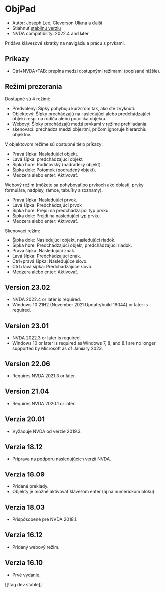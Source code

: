 # ObjPad #

* Autor: Joseph Lee, Cleverson Uliana a ďalší
* Stiahnuť [stabilnú verziu][1]
* NVDA compatibility: 2022.4 and later

Pridáva klávesové skratky  na navigáciu a prácu s prvkami.

## Príkazy

* Ctrl+NVDA+TAB: prepína medzi dostupnými režimami (popísané nižšie).

## Režimi prezerania

Dostupné sú 4 režimi:

* Predvolený: Šípky pohybujú kurzorom tak, ako ste zvyknutí.
* Objektový: Šípky prechádzajú na nasledujúci alebo predchádzajúci objekt
  resp. na rodiča alebo potomka objektu.
* Webový: Šípky prechádzajú medzi prvkami v režime prehliadania.
* skenovací: prechádza medzi objektmi, pričom ignoruje hierarchiu objektov.

V objektovom režime sú dostupné tieto príkazy:

* Pravá šípka: Nasledujúci objekt.
* Ľavá šípka: predchádzajúci objekt.
* Šípka hore: Rodičovský (nadradený objekt).
* Šípka dole: Potomok (podradený objekt).
* Medzera alebo enter: Aktivovať.

Webový režim (môžete sa pohybovať po prvkoch ako oblasti, prvky formulára,
nadpisy, rámce, tabuľky a zoznamy).

* Pravá šípka: Nasledujúci prvok.
* Ľavá šípka: Predchádzajúci prvok.
* Šípka hore: Prejdi na predchádzajúci typ prvku.
* Šípka dole: Prejdi na nasledujúci typ prvku.
* Medzera alebo enter: Aktivovať.

Skenovací režím:

* Šípka dole: Nasledujúci objekt, nasledujúci riadok.
* Šípka hore: Predchádzajúci objekt, predchádzajúci riadok.
* Pravá šípka: Nasledujúci znak.
* Ľavá šípka: Predchádzajúci znak.
* Ctrl+pravá šípka: Nasledujúce slovo.
* Ctrl+ľavá šípka: Predchádzajúce slovo.
* Medzera alebo enter: Aktivovať.

## Version 23.02

* NVDA 2022.4 or later is required.
* Windows 10 21H2 (November 2021 Update/build 19044) or later is required.

## Version 23.01

* NVDA 2022.3 or later is required.
* Windows 10 or later is required as Windows 7, 8, and 8.1 are no longer
  supported by Microsoft as of January 2023.

## Version 22.06

* Requires NVDA 2021.3 or later.

## Version 21.04

* Requires NVDA 2020.1 or later.

## Verzia 20.01

* Vyžaduje NVDA od verzie 2019.3.

## Verzia 18.12

* Príprava na podporu nasledujúcich verzií NVDA.

## Verzia 18.09

* Pridané preklady.
* Objekty je možné aktivovať klávesom enter (aj na numerickom bloku).

## Verzia 18.03

* Prispôsobené pre NVDA 2018.1.

## Verzia 16.12

* Pridaný webový režim.

## Verzia 16.10

* Prvé vydanie.

[[!tag dev stable]]

[1]: https://addons.nvda-project.org/files/get.php?file=objPad
